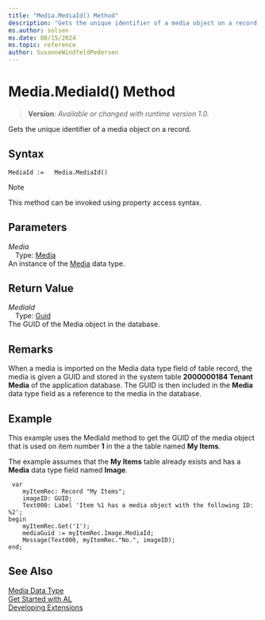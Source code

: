 ```yaml
---
title: "Media.MediaId() Method"
description: "Gets the unique identifier of a media object on a record."
ms.author: solsen
ms.date: 08/15/2024
ms.topic: reference
author: SusanneWindfeldPedersen
---
```

[//]: # (START>DO_NOT_EDIT)
[//]: # (IMPORTANT:Do not edit any of the content between here and the END>DO_NOT_EDIT.)
[//]: # (Any modifications should be made in the .xml files in the ModernDev repo.)
# Media.MediaId() Method
> **Version**: _Available or changed with runtime version 1.0._

Gets the unique identifier of a media object on a record.


## Syntax
```AL
MediaId :=   Media.MediaId()
```
> [!NOTE]
> This method can be invoked using property access syntax.
## Parameters
*Media*  
&emsp;Type: [Media](media-data-type.md)  
An instance of the [Media](media-data-type.md) data type.  

## Return Value
*MediaId*  
&emsp;Type: [Guid](../guid/guid-data-type.md)  
The GUID of the Media object in the database.


[//]: # (IMPORTANT: END>DO_NOT_EDIT)

## Remarks  
 When a media is imported on the Media data type field of table record, the media is given a GUID and stored in the system table **2000000184 Tenant Media** of the application database. The GUID is then included in the **Media** data type field as a reference to the media in the database.  

## Example  
This example uses the MediaId method to get the GUID of the media object that is used on item number **1** in the a the table named **My Items**.  

The example assumes that  the **My Items** table already exists and has a **Media** data type field named **Image**.

```al
 var
    myItemRec: Record "My Items";
    imageID: GUID;
    Text000: Label 'Item %1 has a media object with the following ID: %2';
begin
    myItemRec.Get('1');  
    mediaGuid := myItemRec.Image.MediaId;  
    Message(Text000, myItemRec."No.", imageID);  
end;
```  

## See Also
[Media Data Type](media-data-type.md)  
[Get Started with AL](../../devenv-get-started.md)  
[Developing Extensions](../../devenv-dev-overview.md)